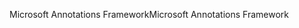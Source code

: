 <span data-ttu-id="ccc9d-101">Microsoft Annotations Framework</span><span class="sxs-lookup"><span data-stu-id="ccc9d-101">Microsoft Annotations Framework</span></span>